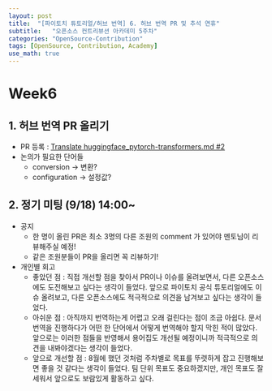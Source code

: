 ```yaml
---
layout: post
title:  "[파이토치 튜토리얼/허브 번역] 6. 허브 번역 PR 및 추석 연휴"
subtitle:   "오픈소스 컨트리뷰션 아카데미 5주차"
categories: "OpenSource-Contribution"
tags: [OpenSource, Contribution, Academy]
use_math: true
---
```


# Week6

## 1. 허브 번역 PR 올리기

* PR 등록 : [Translate huggingface_pytorch-transformers.md #2](https://github.com/9bow/PyTorch-hub-kr/pull/2)
* 논의가 필요한 단어들
  * conversion -> 변환?
  * configuration -> 설정값?

## 2. 정기 미팅 (9/18) 14:00~

* 공지
  * 한 명이 올린 PR은 최소 3명의 다른 조원의 comment 가 있어야 멘토님이 리뷰해주실 예정!
  * 같은 조원분들이 PR을 올리면 꼭 리뷰하기!
* 개인별 회고
  * 좋았던 점 : 직접 개선할 점을 찾아서 PR이나 이슈를 올려보면서, 다른 오픈소스에도 도전해보고 싶다는 생각이 들었다. 앞으로 파이토치 공식 튜토리얼에도 이슈 올려보고, 다른 오픈소스에도 적극적으로 의견을 남겨보고 싶다는 생각이 들었다.
  * 아쉬운 점 : 아직까지 번역하는게 어렵고 오래 걸린다는 점이 조금 아쉽다. 문서 번역을 진행하다가 어떤 한 단어에서 어떻게 번역해야 할지 막힌 적이 많았다. 앞으로는 이러한 점들을 반영해서 용어집도 개선될 예정이니까 적극적으로 의견을 내봐야겠다는 생각이 들었다.
  * 앞으로 개선할 점 : 8월에 했던 것처럼 주차별로 목표를 뚜렷하게 잡고 진행해보면 좋을 것 같다는 생각이 들었다. 팀 단위 목표도 중요하겠지만, 개인 목표도 잘 세워서 앞으로도 보람있게 활동하고 싶다.

